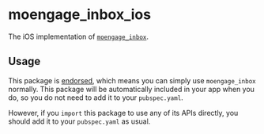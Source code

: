 # moengage\_inbox\_ios

The iOS implementation of [`moengage_inbox`][1].

## Usage

This package is [endorsed][2], which means you can simply use `moengage_inbox`
normally. This package will be automatically included in your app when you do,
so you do not need to add it to your `pubspec.yaml`.

However, if you `import` this package to use any of its APIs directly, you
should add it to your `pubspec.yaml` as usual.

[1]: https://pub.dev/packages/moengage_inbox
[2]: https://flutter.dev/docs/development/packages-and-plugins/developing-packages#endorsed-federated-plugin